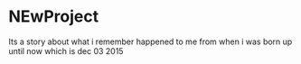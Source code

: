 # NEwProject
Its a story about what i remember happened to me from when i was born up until now which is dec 03 2015
